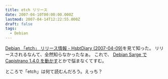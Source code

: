 ```yaml
---
title: etch リリース
date: 2007-04-10T00:00:00.000Z
lastmod: 2007-04-14T12:22:55.000Z
draft: false
tags:
  - Debian
---
```


[Debian 「etch」 リリース情報 - HsbtDiary (2007-04-09)](http://www.hsbt.org/diary/20070409.html#p01)を見て知った。 リリースされるなんて、全然知らなかったなぁ。 これで、 [Debian Sarge で Capistrano 1.4.0 を動かす](/posts/20070219/p01)とかで悩まなくてすむ。

ところで「etch」は何て読むんだろう。えっち？
